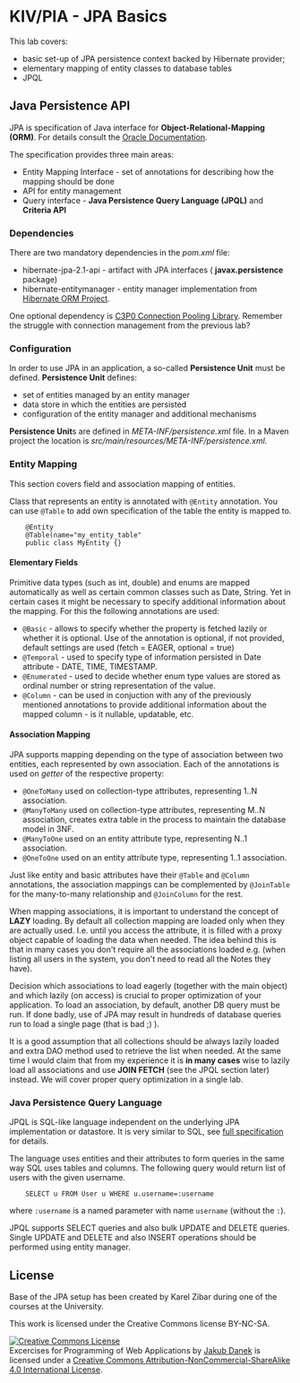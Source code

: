 # KIV/PIA - JPA Basics

This lab covers:
 
* basic set-up of JPA persistence context backed by Hibernate provider;
* elementary mapping of entity classes to database tables
* JPQL

## Java Persistence API

JPA is specification of Java interface for **Object-Relational-Mapping (ORM)**. For details consult
the [Oracle Documentation](http://docs.oracle.com/javaee/6/tutorial/doc/bnbpz.html).

The specification provides three main areas:

* Entity Mapping Interface - set of annotations for describing how the mapping should be done
* API for entity management
* Query interface - **Java Persistence Query Language (JPQL)** and **Criteria API** 

### Dependencies

There are two mandatory dependencies in the *pom.xml* file:

* hibernate-jpa-2.1-api - artifact with JPA interfaces ( **javax.persistence** package)
* hibernate-entitymanager - entity manager implementation from [Hibernate ORM Project](http://hibernate.org/orm/).

One optional dependency is [C3P0 Connection Pooling Library](https://github.com/swaldman/c3p0). Remember the struggle
with connection management from the previous lab?

### Configuration

In order to use JPA in an application, a so-called **Persistence Unit** must be defined. **Persistence Unit** 
defines:

* set of entities managed by an entity manager
* data store in which the entities are persisted
* configuration of the entity manager and additional mechanisms

**Persistence Unit**s are defined in *META-INF/persistence.xml* file. In a Maven project the location is
*src/main/resources/META-INF/persistence.xml*.

### Entity Mapping

This section covers field and association mapping of entities.

Class that represents an entity is annotated with ```@Entity``` annotation. You can use ```@Table``` to add own specification
of the table the entity is mapped to.

        @Entity
        @Table(name="my_entity_table"
        public class MyEntity {}

#### Elementary Fields

Primitive data types (such as int, double) and enums are mapped automatically as well as certain common classes such as Date,
String. Yet in certain cases it might be necessary to specify additional information about the mapping. For this the following
annotations are used:

* ```@Basic``` - allows to specify whether the property is fetched lazily or whether it is optional. Use of the annotation
                is optional, if not provided, default settings are used (fetch = EAGER, optional = true)
* ```@Temporal``` - used to specify type of information persisted in Date attribute - DATE, TIME, TIMESTAMP.
* ```@Enumerated``` - used to decide whether enum type values are stored as ordinal number or string representation of the value.
* ```@Column``` - can be used in conjuction with any of the previously mentioned annotations to provide additional information about the 
                  mapped column - is it nullable, updatable, etc.
                  
#### Association Mapping

JPA supports mapping depending on the type of association between two entities, each represented by own association. 
Each of the annotations is used on *getter* of the respective property:

* ```@OneToMany``` used on collection-type attributes, representing 1..N association.
* ```@ManyToMany``` used on collection-type attributes, representing M..N association, creates extra table in the process
                    to maintain the database model in 3NF.
* ```@ManyToOne``` used on an entity attribute type, representing N..1 association.
* ```@OneToOne``` used on an entity attribute type, representing 1..1 association.

Just like entity and basic attributes have their ```@Table``` and ```@Column``` annotations, the association mappings
can be complemented by ```@JoinTable``` for the many-to-many relationship and ```@JoinColumn``` for the rest.

When mapping associations, it is important to understand the concept of **LAZY** loading. By default all collection mapping
are loaded only when they are actually used. I.e. until you access the attribute, it is filled with a proxy object capable
of loading the data when needed. The idea behind this is that in many cases you don't require all the associations loaded 
e.g. (when listing all users in the system, you don't need to read all the Notes they have).

Decision which associations to load eagerly (together with the main object) and which lazily (on access) is crucial to
proper optimization of your application. To load an association, by default, another DB query must be run. 
If done badly, use of JPA may result in hundreds of database queries run to load a single page (that is bad ;) ).

It is a good assumption that all collections should be always lazily loaded and extra DAO method used to retrieve the list when needed.
At the same time I would claim that from my experience it is **in many cases** wise to lazily load all associations and
use **JOIN FETCH** (see the JPQL section later) instead. We will cover proper query optimization in a single lab.

### Java Persistence Query Language

JPQL is SQL-like language independent on the underlying JPA implementation or datastore. It is very similar to SQL, see
[full specification](http://docs.oracle.com/html/E13946_04/ejb3_langref.html) for details.

The language uses entities and their attributes to form queries in the same way SQL uses tables and columns. 
The following query would return list of users with the given username.

        SELECT u FROM User u WHERE u.username=:username
        
where ```:username``` is a named parameter with name ```username``` (without the ```:```).

JPQL supports SELECT queries and also bulk UPDATE and DELETE queries. Single UPDATE and DELETE and also INSERT
operations should be performed using entity manager.
                  
## License

Base of the JPA setup has been created by Karel Zibar during one of the courses at the University.

This work is licensed under the Creative Commons license BY-NC-SA.

<a rel="license" href="http://creativecommons.org/licenses/by-nc-sa/4.0/"><img alt="Creative Commons License" style="border-width:0" src="https://i.creativecommons.org/l/by-nc-sa/4.0/88x31.png" /></a><br /><span xmlns:dct="http://purl.org/dc/terms/" property="dct:title">Excercises for Programming of Web Applications</span> by <a xmlns:cc="http://creativecommons.org/ns#" href="http://daneka.org" property="cc:attributionName" rel="cc:attributionURL">Jakub Danek</a> is licensed under a <a rel="license" href="http://creativecommons.org/licenses/by-nc-sa/4.0/">Creative Commons Attribution-NonCommercial-ShareAlike 4.0 International License</a>.